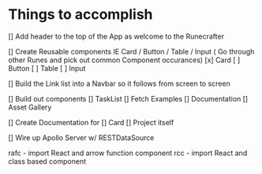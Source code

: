 # Things to accomplish

[] Add header to the top of the App as welcome to the Runecrafter

[] Create Reusable components IE Card / Button / Table / Input ( Go through other Runes and pick out common Component occurances)
    [x] Card
    [ ] Button
    [ ] Table
    [ ] Input

[] Build the Link list into a Navbar so it follows from screen to screen 

[] Build out components
    [] TaskList
    [] Fetch Examples
    [] Documentation
    [] Asset Gallery

[] Create Documentation for 
    []  Card
    [] Project itself 

[] Wire up Apollo Server w/ RESTDataSource 


rafc - import React and arrow function component
rcc - import React and class based component
